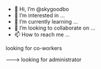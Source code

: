 - 👋 Hi, I’m @skygoodbo
- 👀 I’m interested in ...
- 🌱 I’m currently learning ...
- 💞️ I’m looking to collaborate on ...
- 📫 How to reach me ...

<!---
skygoodbo/skygoodbo is a ✨ special ✨ repository because its `README.md` (this file) appears on your GitHub profile.
You can click the Preview link to take a look at your changes.
---> looking for co-workers 
---> looking for administrator
